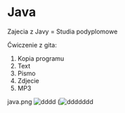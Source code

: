 # Java
Zajecia z Javy = Studia podyplomowe

Ćwiczenie z gita:
1. Kopia programu
2. Text
2. Pismo
3. Zdjecie
4. MP3

java.png
![dddd](http://icons.iconarchive.com/icons/papirus-team/papirus-apps/512/java-icon.png)
(![ddddddd](https://camo.githubusercontent.com/c78281bc310d8c50817724533a088bc2d4d32e27/68747470733a2f2f64316a6e783962613873366a39722e636c6f756466726f6e742e6e65742f626c6f672f77702d636f6e74656e742f75706c6f6164732f323031382f30312f322d322d373638783638352e706e67)

